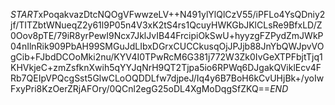 $START$xPoqakvazDtcNQOgVFwwzeLV++N491ylYlQlCzV55/iPFLo4YsQDniy2jf/TITZbtWNueqZ2y61l9P05n4V3xK2tS4rs1QcuyHWKGbJKlCLsRe9BfxLD/Z0Oov8pTE/79iR8yrPewI9Ncx7JklJvIB44FrcipiOkSwU+hyyzgFZPydZmJWkP04nIlnRik909PbAH99SMGuJdLIbxDGrxCUCCkusqOjJPJjb88JnYbQWJpvVOgCib+FJbdDCOoMki2nu/KYV4I0TPwRcM6G381j772W3Zk0IvGeXTPFbjtTjq1KHVkjeC+zmZsfknXwih5qYYJqNrH9QT2Tjpa5io6RPWq6DJgakQViklEcv4FRb7QEIpVPQcgSst5GlwCLoOQDDLfw7djpeJ/Iq4y6B7BoH6kCvUHjBk+/yoIwFxyPri8KzOerZRjAFOry/0QCnl2egG25oDL4XgMoDqgSfZKQ==$END$